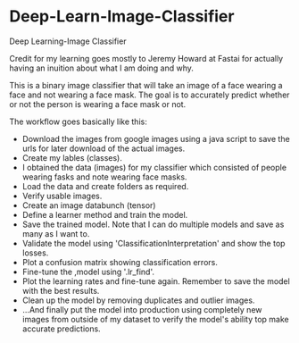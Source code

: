 # Deep-Learn-Image-Classifier
Deep Learning-Image Classifier

Credit for my learning goes mostly to Jeremy Howard at Fastai for actually having an inuition about what I am doing and why. 

This is a binary image classifier that will take an image of a face wearing a face and not wearing a face mask. The goal is to accurately predict whether or not the person is wearing a face mask or not. 

The workflow goes basically like this:

* Download the images from google images using a java script to save the urls for later download of the actual images.
* Create my lables (classes).
* I obtained the data (images) for my classifier which consisted of people wearing fasks and note wearing face masks.
* Load the data and create folders as required.
* Verify usable images.
* Create an image databunch (tensor) 
* Define a learner method and train the model.
* Save the trained model. Note that I can do multiple models and save as many as I want to.
* Validate the model using 'ClassificationInterpretation' and show the top losses.
* Plot a confusion matrix showing classification errors.
* Fine-tune the ,model using '.lr_find'.
* Plot the learning rates and fine-tune again. Remember to save the model with the best results.
* Clean up the model by removing duplicates and outlier images.
* ...And finally put the model into production using completely new images from outside of my dataset to verify the model's ability top make accurate predictions.
